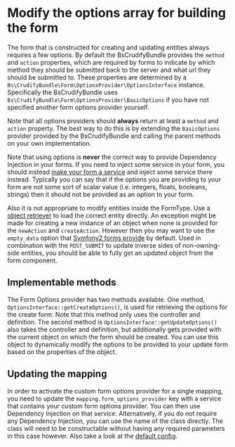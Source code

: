 # Modify the options array for building the form
The form that is constructed for creating and updating entities always requires a few options. By default the
BsCrudifyBundle provides the `method` and `action` properties, which are required by forms to indicate by which
method they should be submitted back to the server and what url they should be submitted to. These properties are
determined by a `Bs\CrudifyBundle\Form\OptionsProvider\OptionsInterface` instance. Specifically the BsCrudifyBundle
uses `Bs\CrudifyBundle\Form\OptionsProvider\BasicOptions` if you have not specified another form options provider
yourself.

Note that all options providers should **always** return at least a `method` and `action` property. The best way to
do this is by extending the `BasicOptions` provider provided by the BsCrudifyBundle and calling the parent methods
on your own implementation.

Note that using options is **never** the correct way to provide Dependency Injection in your forms. If you need to
inject some service in your form, you should instead [make your form a service][symfony_forms_services] and inject
some service there instead. Typically you can say that if the options you are providing to your form are not some
sort of scalar value (i.e. integers, floats, booleans, strings) then it should not be provided as an option to
your form.

Also it is not appropriate to modify entities inside the FormType. Use a [object retriever][doc_object_retriever] to
load the correct entity directly. An exception might be made for creating a new instance of an object when none is
provided for the `newAction` and `createAction`. However then you may want to use the `empty_data` option that
[Symfony2 forms provide][symfony_forms_empty_data] by default. Used in combination with the `POST_SUBMIT` to update
inverse sides of non-owning-side entities, you should be able to fully get an updated object from the form component.

## Implementable methods
The Form Options provider has two methods available. One method, `OptionsInterface::getCreateOptions()`, is used for
retrieving the options for the create form. Note that this method only uses the controller and definition. The second
method is `OptionsInterface::getUpdateOptions()` also takes the controller and definition, but additionally gets
provided with the current object on which the form should be created. You can use this object to dynamically modify
the options to be provided to your update form based on the properties of the object.

## Updating the mapping
In order to activate the custom form options provider for a single mapping, you need to update the
`mapping.form_options_provider` key with a service that contains your custom form options provider. You can then use
Dependency Injection on that service. Alternatively, if you do not require any Dependency Injection, you can use
the name of the class directly. The class will need to be constructable without having any required parameters in this
case however. Also take a look at the [default config][doc_config].

[symfony_forms_services]: http://symfony.com/doc/current/book/forms.html#defining-your-forms-as-services
[doc_object_retriever]: custom_object_retriever.md
[symfony_forms_empty_data]: http://symfony.com/doc/current/cookbook/form/use_empty_data.html
[doc_config]: config.md
